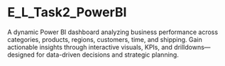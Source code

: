 # E_L_Task2_PowerBI
A dynamic Power BI dashboard analyzing business performance across categories, products, regions, customers, time, and shipping. Gain actionable insights through interactive visuals, KPIs, and drilldowns—designed for data-driven decisions and strategic planning.
